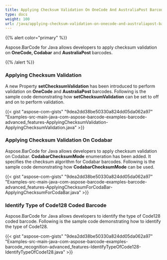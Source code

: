```yaml
---
title: Applying Checksum Validation On OneCode And AustraliaPost Barcodes
type: docs
weight: 100
url: /java/applying-checksum-validation-on-onecode-and-australiapost-barcodes/
---
```


{{% alert color="primary" %}} 

Aspose.BarCode for Java allows developers to apply checksum validation on **OneCode, Codabar** and **AustraliaPost** barcodes.

{{% /alert %}} 
### **Applying Checksum Validation**
A new Property **setChecksumValidation** has been introduced to perform validation on **OneCode** and **AustraliaPost** barcodes. Following is the sample code demonstrating how **setChecksumValidation** can be set to off and on to perform validation.

{{< gist "aspose-com-gists" "9dea2dd38be50330a824dd05da062a97" "Examples-src-main-java-com-aspose-barcode-examples-barcode-advanced_features-ApplyingChecksumValidation-ApplyingChecksumValidation.java" >}}


### **Applying Checksum Validation On Codabar**
Aspose.BarCode for Java allows developers to apply checksum validation on Codabar. **CodabarChecksumMode** enumeration has been added. It specifies the checksum algorithm for Codabar barcodes. Following is the sample code demonstrating how **CodabarChecksumMode** can be used.

{{< gist "aspose-com-gists" "9dea2dd38be50330a824dd05da062a97" "Examples-src-main-java-com-aspose-barcode-examples-barcode-advanced_features-ApplyingChecksumForCodaBar-ApplyingChecksumForCodaBar.java" >}}
### **Identify Type of Code128 Coded Barcode**
Aspose.BarCode for Java allows developers to identify the type of Code128 coded barcode. Following is the sample code demonstrating how to identify the type of Code128.

{{< gist "aspose-com-gists" "9dea2dd38be50330a824dd05da062a97" "Examples-src-main-java-com-aspose-barcode-examples-barcode_recognition-advanced_features-IdentifyTypeOfCode128-IdentifyTypeOfCode128.java" >}}
